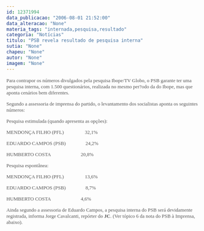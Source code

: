 ```yaml
---
id: 12371994
data_publicacao: "2006-08-01 21:52:00"
data_alteracao: "None"
materia_tags: "internada,pesquisa,resultado"
categoria: "Notícias"
titulo: "PSB revela resultado de pesquisa interna"
sutia: "None"
chapeu: "None"
autor: "None"
imagem: "None"
---
```

<p><FONT color=#545454 size=2></p>
<p><P><FONT face=Verdana>Para contrapor os números divulgados pela pesquisa&nbsp;Ibope/TV Globo, o PSB&nbsp;garante&nbsp;ter uma pesquisa interna, com 1.500 questionários, realizada no mesmo per?odo da do Ibope, mas que aponta cenários bem diferentes. </FONT></P></p>
<p><P><FONT face=Verdana>Segundo a assessoria de imprensa do partido,&nbsp;o levantamento dos socialistas aponta os seguintes números:</FONT></P><FONT color=#545454 size=2></p>
<p><P><FONT face=Verdana>Pesquisa estimulada (quando apresenta as opções):</FONT></P></p>
<p><P><FONT face=Verdana>MENDONÇA FILHO (PFL)&nbsp;&nbsp;&nbsp;&nbsp;&nbsp;&nbsp;&nbsp;&nbsp;&nbsp;&nbsp; &nbsp;&nbsp;&nbsp;&nbsp;&nbsp; 32,1%</FONT></P></p>
<p><P><FONT face=Verdana>EDUARDO CAMPOS (PSB)&nbsp;&nbsp;&nbsp;&nbsp;&nbsp;&nbsp;&nbsp;&nbsp;&nbsp;&nbsp;&nbsp;&nbsp;&nbsp;&nbsp;&nbsp; 24,2%</FONT></P></p>
<p><P><FONT face=Verdana>HUMBERTO COSTA&nbsp;&nbsp;&nbsp;&nbsp;&nbsp;&nbsp;&nbsp;&nbsp;&nbsp;&nbsp;&nbsp;&nbsp;&nbsp;&nbsp;&nbsp;&nbsp;&nbsp;&nbsp;&nbsp;&nbsp;&nbsp;&nbsp;&nbsp;&nbsp;20,8%</FONT></P></p>
<p><P><FONT face=Verdana>Pesquisa espontânea:</FONT></P></p>
<p><P></FONT><FONT face=Verdana size=2>MENDONÇA FILHO (PFL)&nbsp;&nbsp;&nbsp;&nbsp;&nbsp;&nbsp;&nbsp;&nbsp;&nbsp;&nbsp;&nbsp;&nbsp;&nbsp;&nbsp;&nbsp;&nbsp; 13,6%</FONT></P></p>
<p><P><FONT face=Verdana size=2>EDUARDO CAMPOS (PSB)&nbsp;&nbsp;&nbsp;&nbsp;&nbsp;&nbsp;&nbsp;&nbsp;&nbsp;&nbsp;&nbsp;&nbsp;&nbsp;&nbsp;&nbsp; 8,7%</FONT></P></p>
<p><P><FONT size=2><FONT face=Verdana>HUMBERTO COSTA&nbsp;&nbsp;&nbsp;&nbsp;&nbsp;&nbsp;&nbsp;&nbsp;&nbsp;&nbsp;&nbsp;&nbsp;&nbsp;&nbsp;&nbsp;&nbsp;&nbsp;&nbsp;&nbsp;&nbsp;&nbsp;&nbsp;&nbsp; 4,6%</FONT></FONT></P></p>
<p><P><FONT face=Verdana size=2>Ainda segundo a assessoria de Eduardo Campos, a pesquisa interna do PSB será devidamente registrada, informa Jorge Cavalcanti, repórter do <STRONG>JC</STRONG>. (Ver tópico 6 da nota do PSB à Imprensa, abaixo).</FONT></P></p>
<p><P><FONT size=2></FONT><BR>&nbsp;</P></FONT><B><FONT face=Arial size=2></B></FONT> </p>
